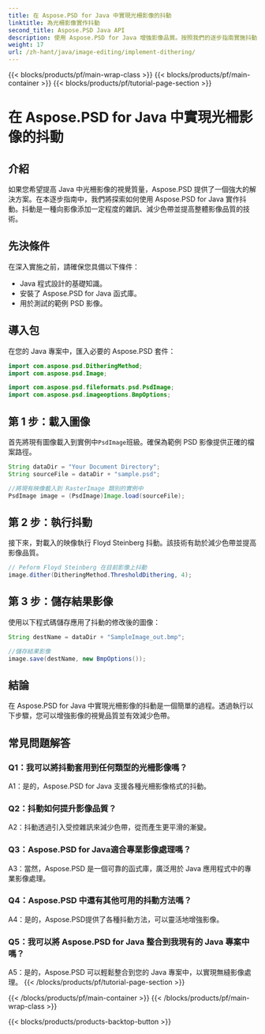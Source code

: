 ```yaml
---
title: 在 Aspose.PSD for Java 中實現光柵影像的抖動
linktitle: 為光柵影像實作抖動
second_title: Aspose.PSD Java API
description: 使用 Aspose.PSD for Java 增強影像品質。按照我們的逐步指南實施抖動並消除色帶。
weight: 17
url: /zh-hant/java/image-editing/implement-dithering/
---
```


{{< blocks/products/pf/main-wrap-class >}}
{{< blocks/products/pf/main-container >}}
{{< blocks/products/pf/tutorial-page-section >}}

# 在 Aspose.PSD for Java 中實現光柵影像的抖動

## 介紹

如果您希望提高 Java 中光柵影像的視覺質量，Aspose.PSD 提供了一個強大的解決方案。在本逐步指南中，我們將探索如何使用 Aspose.PSD for Java 實作抖動。抖動是一種向影像添加一定程度的雜訊、減少色帶並提高整體影像品質的技術。

## 先決條件

在深入實施之前，請確保您具備以下條件：

- Java 程式設計的基礎知識。
- 安裝了 Aspose.PSD for Java 函式庫。
- 用於測試的範例 PSD 影像。

## 導入包

在您的 Java 專案中，匯入必要的 Aspose.PSD 套件：

```java
import com.aspose.psd.DitheringMethod;
import com.aspose.psd.Image;

import com.aspose.psd.fileformats.psd.PsdImage;
import com.aspose.psd.imageoptions.BmpOptions;
```

## 第 1 步：載入圖像

首先將現有圖像載入到實例中`PsdImage`班級。確保為範例 PSD 影像提供正確的檔案路徑。

```java
String dataDir = "Your Document Directory";
String sourceFile = dataDir + "sample.psd";

//將現有映像載入到 RasterImage 類別的實例中
PsdImage image = (PsdImage)Image.load(sourceFile);
```

## 第 2 步：執行抖動

接下來，對載入的映像執行 Floyd Steinberg 抖動。該技術有助於減少色帶並提高影像品質。

```java
// Peform Floyd Steinberg 在目前影像上抖動
image.dither(DitheringMethod.ThresholdDithering, 4);
```

## 第 3 步：儲存結果影像

使用以下程式碼儲存應用了抖動的修改後的圖像：

```java
String destName = dataDir + "SampleImage_out.bmp";

//儲存結果影像
image.save(destName, new BmpOptions());
```

## 結論

在 Aspose.PSD for Java 中實現光柵影像的抖動是一個簡單的過程。透過執行以下步驟，您可以增強影像的視覺品質並有效減少色帶。

## 常見問題解答

### Q1：我可以將抖動套用到任何類型的光柵影像嗎？

A1：是的，Aspose.PSD for Java 支援各種光柵影像格式的抖動。

### Q2：抖動如何提升影像品質？

A2：抖動透過引入受控雜訊來減少色帶，從而產生更平滑的漸變。

### Q3：Aspose.PSD for Java適合專業影像處理嗎？

A3：當然，Aspose.PSD 是一個可靠的函式庫，廣泛用於 Java 應用程式中的專業影像處理。

### Q4：Aspose.PSD 中還有其他可用的抖動方法嗎？

A4：是的，Aspose.PSD提供了各種抖動方法，可以靈活地增強影像。

### Q5：我可以將 Aspose.PSD for Java 整合到我現有的 Java 專案中嗎？

A5：是的，Aspose.PSD 可以輕鬆整合到您的 Java 專案中，以實現無縫影像處理。
{{< /blocks/products/pf/tutorial-page-section >}}

{{< /blocks/products/pf/main-container >}}
{{< /blocks/products/pf/main-wrap-class >}}

{{< blocks/products/products-backtop-button >}}
